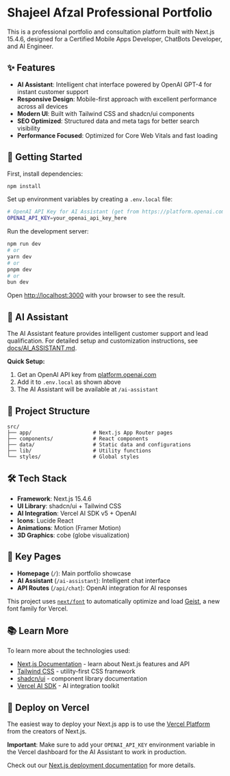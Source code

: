 # Shajeel Afzal Professional Portfolio

This is a professional portfolio and consultation platform built with Next.js 15.4.6, designed for a Certified Mobile Apps Developer, ChatBots Developer, and AI Engineer.

## ✨ Features

- **AI Assistant**: Intelligent chat interface powered by OpenAI GPT-4 for instant customer support
- **Responsive Design**: Mobile-first approach with excellent performance across all devices
- **Modern UI**: Built with Tailwind CSS and shadcn/ui components
- **SEO Optimized**: Structured data and meta tags for better search visibility
- **Performance Focused**: Optimized for Core Web Vitals and fast loading

## 🚀 Getting Started

First, install dependencies:

```bash
npm install
```

Set up environment variables by creating a `.env.local` file:

```bash
# OpenAI API Key for AI Assistant (get from https://platform.openai.com/api-keys)
OPENAI_API_KEY=your_openai_api_key_here
```

Run the development server:

```bash
npm run dev
# or
yarn dev
# or
pnpm dev
# or
bun dev
```

Open [http://localhost:3000](http://localhost:3000) with your browser to see the result.

## 🤖 AI Assistant

The AI Assistant feature provides intelligent customer support and lead qualification. For detailed setup and customization instructions, see [docs/AI_ASSISTANT.md](docs/AI_ASSISTANT.md).

**Quick Setup:**
1. Get an OpenAI API key from [platform.openai.com](https://platform.openai.com/api-keys)
2. Add it to `.env.local` as shown above
3. The AI Assistant will be available at `/ai-assistant`

## 📁 Project Structure

```
src/
├── app/                    # Next.js App Router pages
├── components/             # React components
├── data/                   # Static data and configurations
├── lib/                    # Utility functions
└── styles/                 # Global styles
```

## 🛠 Tech Stack

- **Framework**: Next.js 15.4.6
- **UI Library**: shadcn/ui + Tailwind CSS
- **AI Integration**: Vercel AI SDK v5 + OpenAI
- **Icons**: Lucide React
- **Animations**: Motion (Framer Motion)
- **3D Graphics**: cobe (globe visualization)

## 📱 Key Pages

- **Homepage** (`/`): Main portfolio showcase
- **AI Assistant** (`/ai-assistant`): Intelligent chat interface
- **API Routes** (`/api/chat`): OpenAI integration for AI responses

This project uses [`next/font`](https://nextjs.org/docs/app/building-your-application/optimizing/fonts) to automatically optimize and load [Geist](https://vercel.com/font), a new font family for Vercel.

## 📚 Learn More

To learn more about the technologies used:

- [Next.js Documentation](https://nextjs.org/docs) - learn about Next.js features and API
- [Tailwind CSS](https://tailwindcss.com/docs) - utility-first CSS framework
- [shadcn/ui](https://ui.shadcn.com/) - component library documentation
- [Vercel AI SDK](https://sdk.vercel.ai/) - AI integration toolkit

## 🚀 Deploy on Vercel

The easiest way to deploy your Next.js app is to use the [Vercel Platform](https://vercel.com/new?utm_medium=default-template&filter=next.js&utm_source=create-next-app&utm_campaign=create-next-app-readme) from the creators of Next.js.

**Important**: Make sure to add your `OPENAI_API_KEY` environment variable in the Vercel dashboard for the AI Assistant to work in production.

Check out our [Next.js deployment documentation](https://nextjs.org/docs/app/building-your-application/deploying) for more details.
